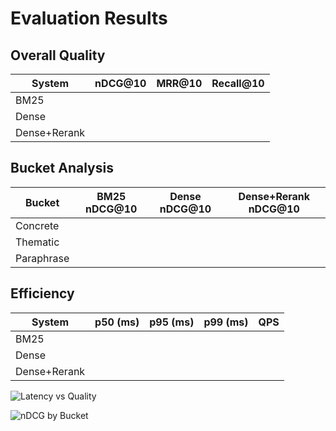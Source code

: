 # Evaluation Results

## Overall Quality
| System           | nDCG@10 | MRR@10 | Recall@10 |
|------------------|---------|--------|-----------|
| BM25             |         |        |           |
| Dense            |         |        |           |
| Dense+Rerank     |         |        |           |

## Bucket Analysis
| Bucket      | BM25 nDCG@10 | Dense nDCG@10 | Dense+Rerank nDCG@10 |
|-------------|--------------|---------------|----------------------|
| Concrete    |              |               |                      |
| Thematic    |              |               |                      |
| Paraphrase  |              |               |                      |

## Efficiency
| System       | p50 (ms) | p95 (ms) | p99 (ms) | QPS |
|--------------|----------|----------|----------|-----|
| BM25         |          |          |          |     |
| Dense        |          |          |          |     |
| Dense+Rerank |          |          |          |     |

![Latency vs Quality](results/latency_quality.png)

![nDCG by Bucket](results/bucket_ndcg.png)
